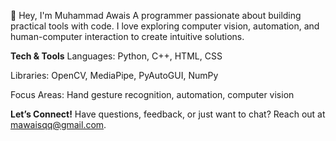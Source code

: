👋 Hey, I'm Muhammad Awais
A programmer passionate about building practical tools with code. I love exploring computer vision, automation, and human-computer interaction to create intuitive solutions.

**Tech & Tools**
Languages: Python, C++, HTML, CSS

Libraries: OpenCV, MediaPipe, PyAutoGUI, NumPy

Focus Areas: Hand gesture recognition, automation, computer vision

**Let’s Connect!**
Have questions, feedback, or just want to chat? Reach out at mawaisqq@gmail.com.

